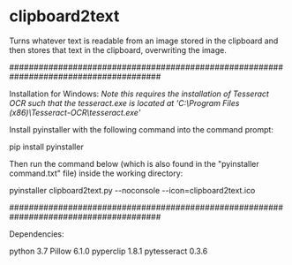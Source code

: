 # clipboard2text
Turns whatever text is readable from an image stored in the clipboard and then stores 
that text in the clipboard, overwriting the image.

#######################################################################################

Installation for Windows:
*Note this requires the installation of Tesseract OCR such that the tesseract.exe
is located at 'C:\\Program Files (x86)\\Tesseract-OCR\\tesseract.exe'*

Install pyinstaller with the following command into the command prompt:

pip install pyinstaller

Then run the command below (which is also found in the "pyinstaller command.txt" file)
inside the working directory:

pyinstaller clipboard2text.py --noconsole --icon=clipboard2text.ico

#######################################################################################

Dependencies:

python 3.7
Pillow 6.1.0
pyperclip 1.8.1
pytesseract 0.3.6
